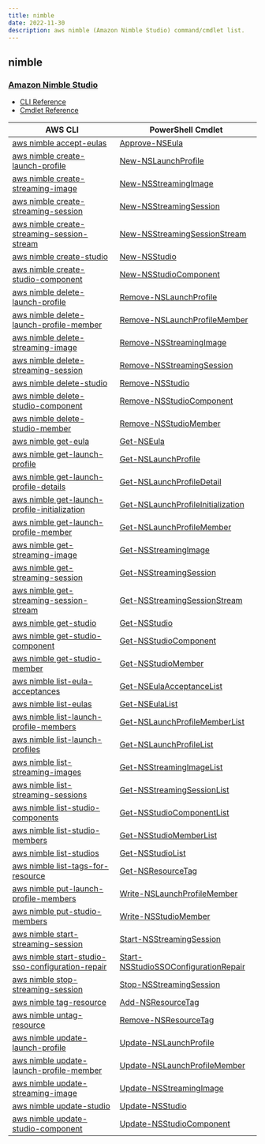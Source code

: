 ```yaml
---
title: nimble
date: 2022-11-30
description: aws nimble (Amazon Nimble Studio) command/cmdlet list.
---
```


## nimble

### [Amazon Nimble Studio](https://aws.amazon.com/nimble-studio/)

* [CLI Reference](https://docs.aws.amazon.com/cli/latest/reference/nimble/index.html)
* [Cmdlet Reference](https://docs.aws.amazon.com/powershell/latest/reference/items/NimbleStudio_cmdlets.html)

|AWS CLI|PowerShell Cmdlet|
|----|----|
|[aws nimble accept-eulas](https://docs.aws.amazon.com/cli/latest/reference/nimble/accept-eulas.html)|[Approve-NSEula](https://docs.aws.amazon.com/powershell/latest/reference/items/Approve-NSEula.html)|
|[aws nimble create-launch-profile](https://docs.aws.amazon.com/cli/latest/reference/nimble/create-launch-profile.html)|[New-NSLaunchProfile](https://docs.aws.amazon.com/powershell/latest/reference/items/New-NSLaunchProfile.html)|
|[aws nimble create-streaming-image](https://docs.aws.amazon.com/cli/latest/reference/nimble/create-streaming-image.html)|[New-NSStreamingImage](https://docs.aws.amazon.com/powershell/latest/reference/items/New-NSStreamingImage.html)|
|[aws nimble create-streaming-session](https://docs.aws.amazon.com/cli/latest/reference/nimble/create-streaming-session.html)|[New-NSStreamingSession](https://docs.aws.amazon.com/powershell/latest/reference/items/New-NSStreamingSession.html)|
|[aws nimble create-streaming-session-stream](https://docs.aws.amazon.com/cli/latest/reference/nimble/create-streaming-session-stream.html)|[New-NSStreamingSessionStream](https://docs.aws.amazon.com/powershell/latest/reference/items/New-NSStreamingSessionStream.html)|
|[aws nimble create-studio](https://docs.aws.amazon.com/cli/latest/reference/nimble/create-studio.html)|[New-NSStudio](https://docs.aws.amazon.com/powershell/latest/reference/items/New-NSStudio.html)|
|[aws nimble create-studio-component](https://docs.aws.amazon.com/cli/latest/reference/nimble/create-studio-component.html)|[New-NSStudioComponent](https://docs.aws.amazon.com/powershell/latest/reference/items/New-NSStudioComponent.html)|
|[aws nimble delete-launch-profile](https://docs.aws.amazon.com/cli/latest/reference/nimble/delete-launch-profile.html)|[Remove-NSLaunchProfile](https://docs.aws.amazon.com/powershell/latest/reference/items/Remove-NSLaunchProfile.html)|
|[aws nimble delete-launch-profile-member](https://docs.aws.amazon.com/cli/latest/reference/nimble/delete-launch-profile-member.html)|[Remove-NSLaunchProfileMember](https://docs.aws.amazon.com/powershell/latest/reference/items/Remove-NSLaunchProfileMember.html)|
|[aws nimble delete-streaming-image](https://docs.aws.amazon.com/cli/latest/reference/nimble/delete-streaming-image.html)|[Remove-NSStreamingImage](https://docs.aws.amazon.com/powershell/latest/reference/items/Remove-NSStreamingImage.html)|
|[aws nimble delete-streaming-session](https://docs.aws.amazon.com/cli/latest/reference/nimble/delete-streaming-session.html)|[Remove-NSStreamingSession](https://docs.aws.amazon.com/powershell/latest/reference/items/Remove-NSStreamingSession.html)|
|[aws nimble delete-studio](https://docs.aws.amazon.com/cli/latest/reference/nimble/delete-studio.html)|[Remove-NSStudio](https://docs.aws.amazon.com/powershell/latest/reference/items/Remove-NSStudio.html)|
|[aws nimble delete-studio-component](https://docs.aws.amazon.com/cli/latest/reference/nimble/delete-studio-component.html)|[Remove-NSStudioComponent](https://docs.aws.amazon.com/powershell/latest/reference/items/Remove-NSStudioComponent.html)|
|[aws nimble delete-studio-member](https://docs.aws.amazon.com/cli/latest/reference/nimble/delete-studio-member.html)|[Remove-NSStudioMember](https://docs.aws.amazon.com/powershell/latest/reference/items/Remove-NSStudioMember.html)|
|[aws nimble get-eula](https://docs.aws.amazon.com/cli/latest/reference/nimble/get-eula.html)|[Get-NSEula](https://docs.aws.amazon.com/powershell/latest/reference/items/Get-NSEula.html)|
|[aws nimble get-launch-profile](https://docs.aws.amazon.com/cli/latest/reference/nimble/get-launch-profile.html)|[Get-NSLaunchProfile](https://docs.aws.amazon.com/powershell/latest/reference/items/Get-NSLaunchProfile.html)|
|[aws nimble get-launch-profile-details](https://docs.aws.amazon.com/cli/latest/reference/nimble/get-launch-profile-details.html)|[Get-NSLaunchProfileDetail](https://docs.aws.amazon.com/powershell/latest/reference/items/Get-NSLaunchProfileDetail.html)|
|[aws nimble get-launch-profile-initialization](https://docs.aws.amazon.com/cli/latest/reference/nimble/get-launch-profile-initialization.html)|[Get-NSLaunchProfileInitialization](https://docs.aws.amazon.com/powershell/latest/reference/items/Get-NSLaunchProfileInitialization.html)|
|[aws nimble get-launch-profile-member](https://docs.aws.amazon.com/cli/latest/reference/nimble/get-launch-profile-member.html)|[Get-NSLaunchProfileMember](https://docs.aws.amazon.com/powershell/latest/reference/items/Get-NSLaunchProfileMember.html)|
|[aws nimble get-streaming-image](https://docs.aws.amazon.com/cli/latest/reference/nimble/get-streaming-image.html)|[Get-NSStreamingImage](https://docs.aws.amazon.com/powershell/latest/reference/items/Get-NSStreamingImage.html)|
|[aws nimble get-streaming-session](https://docs.aws.amazon.com/cli/latest/reference/nimble/get-streaming-session.html)|[Get-NSStreamingSession](https://docs.aws.amazon.com/powershell/latest/reference/items/Get-NSStreamingSession.html)|
|[aws nimble get-streaming-session-stream](https://docs.aws.amazon.com/cli/latest/reference/nimble/get-streaming-session-stream.html)|[Get-NSStreamingSessionStream](https://docs.aws.amazon.com/powershell/latest/reference/items/Get-NSStreamingSessionStream.html)|
|[aws nimble get-studio](https://docs.aws.amazon.com/cli/latest/reference/nimble/get-studio.html)|[Get-NSStudio](https://docs.aws.amazon.com/powershell/latest/reference/items/Get-NSStudio.html)|
|[aws nimble get-studio-component](https://docs.aws.amazon.com/cli/latest/reference/nimble/get-studio-component.html)|[Get-NSStudioComponent](https://docs.aws.amazon.com/powershell/latest/reference/items/Get-NSStudioComponent.html)|
|[aws nimble get-studio-member](https://docs.aws.amazon.com/cli/latest/reference/nimble/get-studio-member.html)|[Get-NSStudioMember](https://docs.aws.amazon.com/powershell/latest/reference/items/Get-NSStudioMember.html)|
|[aws nimble list-eula-acceptances](https://docs.aws.amazon.com/cli/latest/reference/nimble/list-eula-acceptances.html)|[Get-NSEulaAcceptanceList](https://docs.aws.amazon.com/powershell/latest/reference/items/Get-NSEulaAcceptanceList.html)|
|[aws nimble list-eulas](https://docs.aws.amazon.com/cli/latest/reference/nimble/list-eulas.html)|[Get-NSEulaList](https://docs.aws.amazon.com/powershell/latest/reference/items/Get-NSEulaList.html)|
|[aws nimble list-launch-profile-members](https://docs.aws.amazon.com/cli/latest/reference/nimble/list-launch-profile-members.html)|[Get-NSLaunchProfileMemberList](https://docs.aws.amazon.com/powershell/latest/reference/items/Get-NSLaunchProfileMemberList.html)|
|[aws nimble list-launch-profiles](https://docs.aws.amazon.com/cli/latest/reference/nimble/list-launch-profiles.html)|[Get-NSLaunchProfileList](https://docs.aws.amazon.com/powershell/latest/reference/items/Get-NSLaunchProfileList.html)|
|[aws nimble list-streaming-images](https://docs.aws.amazon.com/cli/latest/reference/nimble/list-streaming-images.html)|[Get-NSStreamingImageList](https://docs.aws.amazon.com/powershell/latest/reference/items/Get-NSStreamingImageList.html)|
|[aws nimble list-streaming-sessions](https://docs.aws.amazon.com/cli/latest/reference/nimble/list-streaming-sessions.html)|[Get-NSStreamingSessionList](https://docs.aws.amazon.com/powershell/latest/reference/items/Get-NSStreamingSessionList.html)|
|[aws nimble list-studio-components](https://docs.aws.amazon.com/cli/latest/reference/nimble/list-studio-components.html)|[Get-NSStudioComponentList](https://docs.aws.amazon.com/powershell/latest/reference/items/Get-NSStudioComponentList.html)|
|[aws nimble list-studio-members](https://docs.aws.amazon.com/cli/latest/reference/nimble/list-studio-members.html)|[Get-NSStudioMemberList](https://docs.aws.amazon.com/powershell/latest/reference/items/Get-NSStudioMemberList.html)|
|[aws nimble list-studios](https://docs.aws.amazon.com/cli/latest/reference/nimble/list-studios.html)|[Get-NSStudioList](https://docs.aws.amazon.com/powershell/latest/reference/items/Get-NSStudioList.html)|
|[aws nimble list-tags-for-resource](https://docs.aws.amazon.com/cli/latest/reference/nimble/list-tags-for-resource.html)|[Get-NSResourceTag](https://docs.aws.amazon.com/powershell/latest/reference/items/Get-NSResourceTag.html)|
|[aws nimble put-launch-profile-members](https://docs.aws.amazon.com/cli/latest/reference/nimble/put-launch-profile-members.html)|[Write-NSLaunchProfileMember](https://docs.aws.amazon.com/powershell/latest/reference/items/Write-NSLaunchProfileMember.html)|
|[aws nimble put-studio-members](https://docs.aws.amazon.com/cli/latest/reference/nimble/put-studio-members.html)|[Write-NSStudioMember](https://docs.aws.amazon.com/powershell/latest/reference/items/Write-NSStudioMember.html)|
|[aws nimble start-streaming-session](https://docs.aws.amazon.com/cli/latest/reference/nimble/start-streaming-session.html)|[Start-NSStreamingSession](https://docs.aws.amazon.com/powershell/latest/reference/items/Start-NSStreamingSession.html)|
|[aws nimble start-studio-sso-configuration-repair](https://docs.aws.amazon.com/cli/latest/reference/nimble/start-studio-sso-configuration-repair.html)|[Start-NSStudioSSOConfigurationRepair](https://docs.aws.amazon.com/powershell/latest/reference/items/Start-NSStudioSSOConfigurationRepair.html)|
|[aws nimble stop-streaming-session](https://docs.aws.amazon.com/cli/latest/reference/nimble/stop-streaming-session.html)|[Stop-NSStreamingSession](https://docs.aws.amazon.com/powershell/latest/reference/items/Stop-NSStreamingSession.html)|
|[aws nimble tag-resource](https://docs.aws.amazon.com/cli/latest/reference/nimble/tag-resource.html)|[Add-NSResourceTag](https://docs.aws.amazon.com/powershell/latest/reference/items/Add-NSResourceTag.html)|
|[aws nimble untag-resource](https://docs.aws.amazon.com/cli/latest/reference/nimble/untag-resource.html)|[Remove-NSResourceTag](https://docs.aws.amazon.com/powershell/latest/reference/items/Remove-NSResourceTag.html)|
|[aws nimble update-launch-profile](https://docs.aws.amazon.com/cli/latest/reference/nimble/update-launch-profile.html)|[Update-NSLaunchProfile](https://docs.aws.amazon.com/powershell/latest/reference/items/Update-NSLaunchProfile.html)|
|[aws nimble update-launch-profile-member](https://docs.aws.amazon.com/cli/latest/reference/nimble/update-launch-profile-member.html)|[Update-NSLaunchProfileMember](https://docs.aws.amazon.com/powershell/latest/reference/items/Update-NSLaunchProfileMember.html)|
|[aws nimble update-streaming-image](https://docs.aws.amazon.com/cli/latest/reference/nimble/update-streaming-image.html)|[Update-NSStreamingImage](https://docs.aws.amazon.com/powershell/latest/reference/items/Update-NSStreamingImage.html)|
|[aws nimble update-studio](https://docs.aws.amazon.com/cli/latest/reference/nimble/update-studio.html)|[Update-NSStudio](https://docs.aws.amazon.com/powershell/latest/reference/items/Update-NSStudio.html)|
|[aws nimble update-studio-component](https://docs.aws.amazon.com/cli/latest/reference/nimble/update-studio-component.html)|[Update-NSStudioComponent](https://docs.aws.amazon.com/powershell/latest/reference/items/Update-NSStudioComponent.html)|

